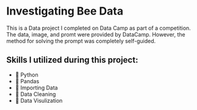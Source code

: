 # Investigating Bee Data

This is a Data project I completed on Data Camp as part of a competition.
The data, image, and promt were provided by DataCamp. However, the method for solving the prompt was completely self-guided.

## Skills I utilized during this project:

<ul>
  <li>🌱 Python</li>
  <li>🌱 Pandas</li>
  <li>🌱 Importing Data </li>
  <li>🌱 Data Cleaning</li>
  <li>🌱 Data Visulization </li>
</ul>
